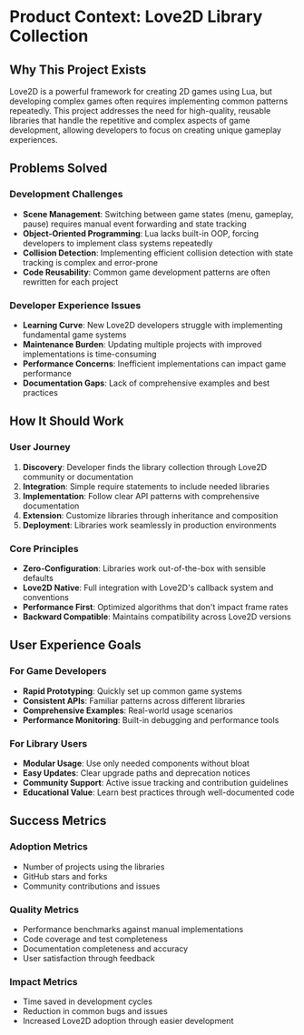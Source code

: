 # Product Context: Love2D Library Collection

## Why This Project Exists

Love2D is a powerful framework for creating 2D games using Lua, but developing complex games often requires implementing common patterns repeatedly. This project addresses the need for high-quality, reusable libraries that handle the repetitive and complex aspects of game development, allowing developers to focus on creating unique gameplay experiences.

## Problems Solved

### Development Challenges
- **Scene Management**: Switching between game states (menu, gameplay, pause) requires manual event forwarding and state tracking
- **Object-Oriented Programming**: Lua lacks built-in OOP, forcing developers to implement class systems repeatedly
- **Collision Detection**: Implementing efficient collision detection with state tracking is complex and error-prone
- **Code Reusability**: Common game development patterns are often rewritten for each project

### Developer Experience Issues
- **Learning Curve**: New Love2D developers struggle with implementing fundamental game systems
- **Maintenance Burden**: Updating multiple projects with improved implementations is time-consuming
- **Performance Concerns**: Inefficient implementations can impact game performance
- **Documentation Gaps**: Lack of comprehensive examples and best practices

## How It Should Work

### User Journey
1. **Discovery**: Developer finds the library collection through Love2D community or documentation
2. **Integration**: Simple require statements to include needed libraries
3. **Implementation**: Follow clear API patterns with comprehensive documentation
4. **Extension**: Customize libraries through inheritance and composition
5. **Deployment**: Libraries work seamlessly in production environments

### Core Principles
- **Zero-Configuration**: Libraries work out-of-the-box with sensible defaults
- **Love2D Native**: Full integration with Love2D's callback system and conventions
- **Performance First**: Optimized algorithms that don't impact frame rates
- **Backward Compatible**: Maintains compatibility across Love2D versions

## User Experience Goals

### For Game Developers
- **Rapid Prototyping**: Quickly set up common game systems
- **Consistent APIs**: Familiar patterns across different libraries
- **Comprehensive Examples**: Real-world usage scenarios
- **Performance Monitoring**: Built-in debugging and performance tools

### For Library Users
- **Modular Usage**: Use only needed components without bloat
- **Easy Updates**: Clear upgrade paths and deprecation notices
- **Community Support**: Active issue tracking and contribution guidelines
- **Educational Value**: Learn best practices through well-documented code

## Success Metrics

### Adoption Metrics
- Number of projects using the libraries
- GitHub stars and forks
- Community contributions and issues

### Quality Metrics
- Performance benchmarks against manual implementations
- Code coverage and test completeness
- Documentation completeness and accuracy
- User satisfaction through feedback

### Impact Metrics
- Time saved in development cycles
- Reduction in common bugs and issues
- Increased Love2D adoption through easier development

